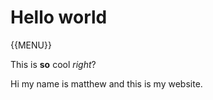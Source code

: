 
# Hello world
{{MENU}}

This is __so__ cool *right*?

Hi my name is matthew and this is my website.
